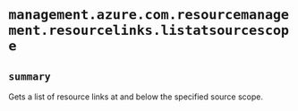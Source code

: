 # `management.azure.com.resourcemanagement.resourcelinks.listatsourcescope`

## `summary`
Gets a list of resource links at and below the specified source scope.


